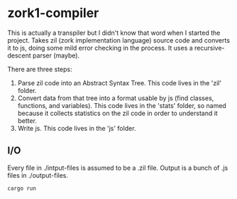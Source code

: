 # zork1-compiler

This is actually a transpiler but I didn't know that word when I started the project. Takes zil (zork implementation language) source code and converts it to js, doing some mild error checking in the process. It uses a recursive-descent parser (maybe).

There are three steps:

1. Parse zil code into an Abstract Syntax Tree. This code lives in the 'zil' folder.
2. Convert data from that tree into a format usable by js (find classes, functions, and variables). This code lives in the 'stats' folder, so named because it collects statistics on the zil code in order to understand it better.
3. Write js. This code lives in the 'js' folder.

## I/O

Every file in ./intput-files is assumed to be a .zil file. Output is a bunch of .js files in ./output-files.

`cargo run`
